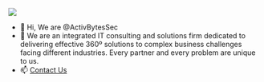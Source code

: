 ![](https://www.activbytes.com/wp-content/themes/activebytes/assets/images/logo.svg)
- 👋 Hi, We are @ActivBytesSec
- 👀 We are an integrated IT consulting and solutions firm dedicated to delivering effective 360º solutions to complex business challenges facing different industries.
      Every partner and every problem are unique to us.
- 📫 [Contact Us](https://www.activbytes.com/contact/)
